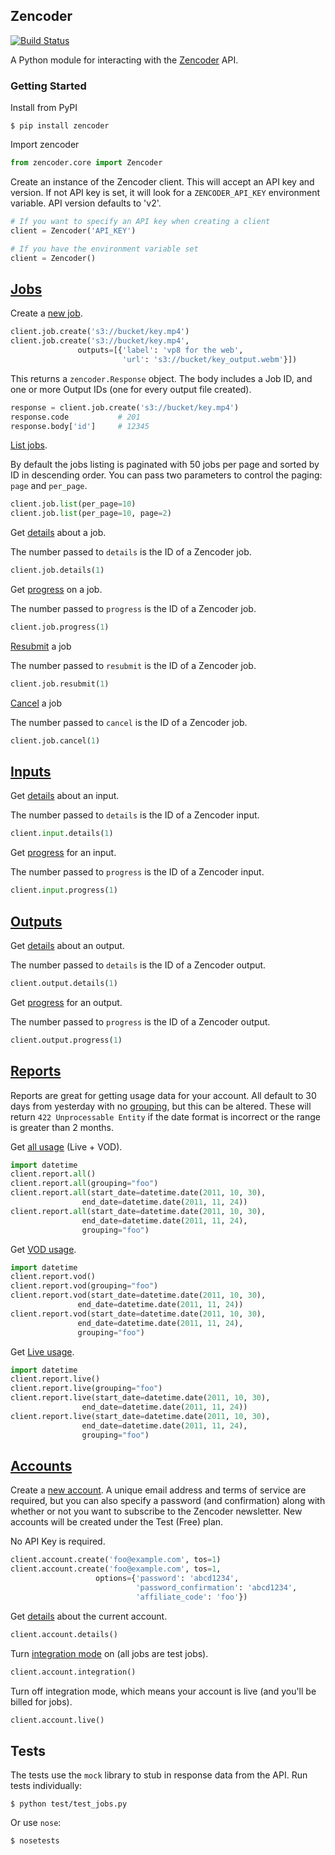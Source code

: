 
Zencoder
--------

[![Build Status](https://travis-ci.org/zencoder/zencoder-py.svg?branch=master)](https://travis-ci.org/zencoder/zencoder-py)

A Python module for interacting with the [Zencoder](http://zencoder.com) API.

### Getting Started

Install from PyPI

    $ pip install zencoder

Import zencoder

```python
from zencoder.core import Zencoder
```

Create an instance of the Zencoder client. This will accept an API key and version. If not API key is set, it will look for a `ZENCODER_API_KEY` environment variable. API version defaults to 'v2'.

```python
# If you want to specify an API key when creating a client
client = Zencoder('API_KEY')

# If you have the environment variable set
client = Zencoder()
```

## [Jobs](https://brightcovelearning.github.io/Brightcove-API-References/zencoder-api/v2/doc/index.html#api-Jobs)

Create a [new job](https://brightcovelearning.github.io/Brightcove-API-References/zencoder-api/v2/doc/index.html#api-Jobs-Create_a_Job).

```python
client.job.create('s3://bucket/key.mp4')
client.job.create('s3://bucket/key.mp4',
               outputs=[{'label': 'vp8 for the web',
                         'url': 's3://bucket/key_output.webm'}])
```

This returns a `zencoder.Response` object. The body includes a Job ID, and one or more Output IDs (one for every output file created).

```python
response = client.job.create('s3://bucket/key.mp4')
response.code           # 201
response.body['id']     # 12345
```

[List jobs](https://brightcovelearning.github.io/Brightcove-API-References/zencoder-api/v2/doc/index.html#api-Jobs-List_Jobs).

By default the jobs listing is paginated with 50 jobs per page and sorted by ID in descending order. You can pass two parameters to control the paging: `page` and `per_page`.

```python
client.job.list(per_page=10)
client.job.list(per_page=10, page=2)
```

Get [details](https://brightcovelearning.github.io/Brightcove-API-References/zencoder-api/v2/doc/index.html#api-Jobs-Get_Job_Details) about a job.

The number passed to `details` is the ID of a Zencoder job.

```python
client.job.details(1)
```

Get [progress](https://brightcovelearning.github.io/Brightcove-API-References/zencoder-api/v2/doc/index.html#api-Jobs-Job_Progress) on a job.

The number passed to `progress` is the ID of a Zencoder job.

```python
client.job.progress(1)
```

[Resubmit](https://brightcovelearning.github.io/Brightcove-API-References/zencoder-api/v2/doc/index.html#api-Jobs-Resubmit_a_Job) a job

The number passed to `resubmit` is the ID of a Zencoder job.

```python
client.job.resubmit(1)
```

[Cancel](https://brightcovelearning.github.io/Brightcove-API-References/zencoder-api/v2/doc/index.html#api-Jobs-Cancel_a_Job) a job

The number passed to `cancel` is the ID of a Zencoder job.

```python
client.job.cancel(1)
```

## [Inputs](https://brightcovelearning.github.io/Brightcove-API-References/zencoder-api/v2/doc/index.html#api-Inputs)

Get [details](https://brightcovelearning.github.io/Brightcove-API-References/zencoder-api/v2/doc/index.html#api-Inputs-Get_Input_Details) about an input.

The number passed to `details` is the ID of a Zencoder input.

```python
client.input.details(1)
```

Get [progress](https://brightcovelearning.github.io/Brightcove-API-References/zencoder-api/v2/doc/index.html#api-Inputs-Update_Input_Progress) for an input.

The number passed to `progress` is the ID of a Zencoder input.

```python
client.input.progress(1)
```
## [Outputs](https://brightcovelearning.github.io/Brightcove-API-References/zencoder-api/v2/doc/index.html#api-Outputs)

Get [details](https://brightcovelearning.github.io/Brightcove-API-References/zencoder-api/v2/doc/index.html#api-Outputs-Get_Output_Details) about an output.

The number passed to `details` is the ID of a Zencoder output.

```python
client.output.details(1)
```

Get [progress](https://brightcovelearning.github.io/Brightcove-API-References/zencoder-api/v2/doc/index.html#api-Outputs-Update_Output_Progress) for an output.

The number passed to `progress` is the ID of a Zencoder output.

```python
client.output.progress(1)
```

## [Reports](https://brightcovelearning.github.io/Brightcove-API-References/zencoder-api/v2/doc/index.html#api-Reports)

Reports are great for getting usage data for your account. All default to 30 days from yesterday with no [grouping](https://support.brightcove.com/zencoder-encoding-settings-job#grouping), but this can be altered. These will return `422 Unprocessable Entity` if the date format is incorrect or the range is greater than 2 months. 

Get [all usage](https://brightcovelearning.github.io/Brightcove-API-References/zencoder-api/v2/doc/index.html#api-Reports-Get_Usage_for_VOD___Live) (Live + VOD).

```python
import datetime
client.report.all()
client.report.all(grouping="foo")
client.report.all(start_date=datetime.date(2011, 10, 30),
                end_date=datetime.date(2011, 11, 24))
client.report.all(start_date=datetime.date(2011, 10, 30),
                end_date=datetime.date(2011, 11, 24),
                grouping="foo")
```

Get [VOD usage](https://brightcovelearning.github.io/Brightcove-API-References/zencoder-api/v2/doc/index.html#api-Reports-Get_Usage_for_VOD).

```python
import datetime
client.report.vod()
client.report.vod(grouping="foo")
client.report.vod(start_date=datetime.date(2011, 10, 30),
               end_date=datetime.date(2011, 11, 24))
client.report.vod(start_date=datetime.date(2011, 10, 30),
               end_date=datetime.date(2011, 11, 24),
               grouping="foo")
```

Get [Live usage](https://brightcovelearning.github.io/Brightcove-API-References/zencoder-api/v2/doc/index.html#api-Reports-Get_Usage_for_Live).

```python
import datetime
client.report.live()
client.report.live(grouping="foo")
client.report.live(start_date=datetime.date(2011, 10, 30),
                end_date=datetime.date(2011, 11, 24))
client.report.live(start_date=datetime.date(2011, 10, 30),
                end_date=datetime.date(2011, 11, 24),
                grouping="foo")
```

## [Accounts](https://brightcovelearning.github.io/Brightcove-API-References/zencoder-api/v2/doc/index.html#api-Accounts)

Create a [new account](https://brightcovelearning.github.io/Brightcove-API-References/zencoder-api/v2/doc/index.html#api-Accounts-Create_an_Account). A unique email address and terms of service are required, but you can also specify a password (and confirmation) along with whether or not you want to subscribe to the Zencoder newsletter. New accounts will be created under the Test (Free) plan.

No API Key is required.

```python
client.account.create('foo@example.com', tos=1)
client.account.create('foo@example.com', tos=1,
                   options={'password': 'abcd1234',
                            'password_confirmation': 'abcd1234',
                            'affiliate_code': 'foo'})
```

Get [details](https://brightcovelearning.github.io/Brightcove-API-References/zencoder-api/v2/doc/index.html#api-Accounts-Get_Account_Details) about the current account.

```python
client.account.details()
```

Turn [integration mode](https://brightcovelearning.github.io/Brightcove-API-References/zencoder-api/v2/doc/index.html#api-Accounts-Turn_On_Integration_Mode) on (all jobs are test jobs).

```python
client.account.integration()
```

Turn off integration mode, which means your account is live (and you'll be billed for jobs).

```python
client.account.live()
```

## Tests

The tests use the `mock` library to stub in response data from the API. Run tests individually:

    $ python test/test_jobs.py

Or use `nose`:

    $ nosetests

